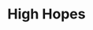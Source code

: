 ---
title: High Hopes
artist: Panic! At The Disco
released: 2018-05-23
uploads:
  youtube: IPXIgEAGe4U
---